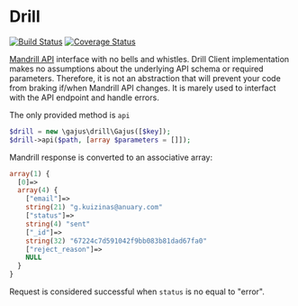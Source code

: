 # Drill

[![Build Status](https://travis-ci.org/gajus/drill.png?branch=master)](https://travis-ci.org/gajus/drill)
[![Coverage Status](https://coveralls.io/repos/gajus/drill/badge.png)](https://coveralls.io/r/gajus/drill)

[Mandrill API](https://mandrillapp.com/api/docs/) interface with no bells and whistles. Drill Client implementation makes no assumptions about the underlying API schema or required parameters. Therefore, it is not an abstraction that will prevent your code from braking if/when Mandrill API changes. It is marely used to interfact with the API endpoint and handle errors.

The only provided method is `api`

```php
$drill = new \gajus\drill\Gajus([$key]);
$drill->api($path, [array $parameters = []]);
```

Mandrill response is converted to an associative array:

```php
array(1) {
  [0]=>
  array(4) {
    ["email"]=>
    string(21) "g.kuizinas@anuary.com"
    ["status"]=>
    string(4) "sent"
    ["_id"]=>
    string(32) "67224c7d591042f9bb083b81dad67fa0"
    ["reject_reason"]=>
    NULL
  }
}
```

Request is considered successful when `status` is no equal to "error".